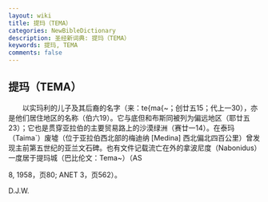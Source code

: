 ```yaml
---
layout: wiki
title: 提玛（TEMA）
categories: NewBibleDictionary
description: 圣经新词典: 提玛（TEMA）
keywords: 提玛, TEMA
comments: false
---
```


## 提玛（TEMA）

　　以实玛利的儿子及其后裔的名字（来：te{ma{~；创廿五15；代上一30），亦是他们居住地区的名称（伯六19）。它与底但和布斯同被列为偏远地区（耶廿五23）；它也是贯穿亚拉伯的主要贸易路上的沙漠绿洲（赛廿一14）。在泰玛（Taima`）废墟（位于亚拉伯西北部的梅迪纳 [Medina] 西北偏北四百公里）曾发现主前第五世纪的亚兰文石碑。也有文件记载流亡在外的拿波尼度（Nabonidus）一度居于提玛城（巴比伦文：Tema~）（AS

8, 1958，页80; ANET 3，页562）。

D.J.W.








